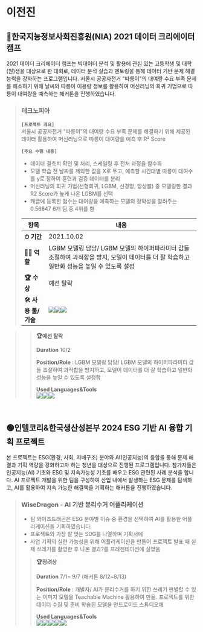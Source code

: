# 이전진


## 🔵한국지능정보사회진흥원(NIA) 2021 데이터 크리에이터 캠프
2021 데이터 크리에이터 캠프는 빅데이터 분석 및 활용에 관심 있는 고등학생 및 대학(원)생을 대상으로 한 대회로, 데이터 분석 실습과 멘토링을 통해 데이터 기반 문제 해결 능력을 강화하는 프로그램입니다. 서울시 공공자전거 "따릉이"의 대여량 수요 부족 문제를 해소하기 위해 날씨와 따릉이 이용량 정보를 활용하여 머신러닝의 회귀 기법으로 따릉이 대여량을 예측하는 해커톤을 진행하였습니다. <br>

> ### 테크노피아
> **`[프로젝트 개요]`** <br>
> 서울시 공공자전거 "따릉이"의 대여량 수요 부족 문제를 해결하기 위해 제공된 데이터 활용하여 머신러닝으로 따릉이 대여량을 예측 후 R² Score
>
> **`[주요 수행 내용]`**
> - 데이터 결측치 확인 및 처리, 스케일링 후 전처 과정을 함수화
> - 모델 학습 전 날짜를 제외한 값을 X로 두고, 예측할 시간대별 따릉이 대여수를 y로 정하여 훈련과 검증 데이터를 분리
> - 머신러닝의 회귀 기법(선형회귀, LGBM, 신경망, 앙상블) 중 모델링한 결과 R2 Score가 높게 나온 LGBM를 선택
> - 캐글에 등록된 점수는 대여량을 예측하는 모델의 정확성을 알려주는 0.56847 6개 팀 중 4위를 함
>
>| 항목             | 내용                                                               |
>| -------------- | ---------------------------------------------------------------- |
>| **⏱ 기간**         | 2021.10.02                                      |
>| **👩‍💻 역할**        | LGBM 모델링 담당/ LGBM 모델의 하이퍼파라미터 값들 조절하여 과적합을 방지, 모델이 데이터를 더 잘 학습하고 일반화 성능을 높일 수 있도록 설정                                         |
>| **🏆 수상**        | 예선 탈락                       |
>| **🛠 사용 툴/기술** | <img src="https://img.shields.io/badge/Python-3776AB?style=for-the-badge&logo=Python&logoColor=white"><img src="https://img.shields.io/badge/googlecolab-F9AB00?style=for-the-badge&logo=googlecolab&logoColor=white"><img src="https://img.shields.io/badge/Kaggle-20BEFF?style=for-the-badge&logo=Kaggle&logoColor=white"> |

>> **🏆예선 탈락**
>> 
>> **Duration** 10/2
>>
>> **Position/Role** : LGBM 모델링 담당/ LGBM 모델의 하이퍼파라미터 값들 조절하여 과적합을 방지하고, 모델이 데이터를 더 잘 학습하고 일반화 성능을 높일 수 있도록 설정함
>>
>> **Used Languages&Tools** <br>
<img src="https://img.shields.io/badge/Python-3776AB?style=for-the-badge&logo=Python&logoColor=white"><img src="https://img.shields.io/badge/googlecolab-F9AB00?style=for-the-badge&logo=googlecolab&logoColor=white"><img src="https://img.shields.io/badge/Kaggle-20BEFF?style=for-the-badge&logo=Kaggle&logoColor=white">
>
<br>

## 🟢인텔코리&한국생산성본부 2024 ESG 기반 AI 융합 기획 프로젝트
본 프로젝트는 ESG(환경, 사회, 지배구조) 분야와 AI(인공지능)의 융합을 통해 문제 해결과 기획 역량을 강화하고자 하는 청년을 대상으로 진행된 프로그램입니다. 참가자들은 인공지능(AI) 기초와 ESG 및 지속가능성 기초를 배우고 ESG 관련된 사례 분석을 합니다. AI 프로젝트 개발을 위한 팀을 구성하여 산업 내에서 발생하는 ESG 문제를 탐색하고, AI를 활용하여 지속 가능한 해결책을 기획하는 해커톤을 진행하였습니다. <br>

> ### WiseDragon - AI 기반 분리수거 어플리케이션
> - 팀 와이즈드래곤은 ESG 분야별 이슈 중 환경을 선택하여 AI를 활용한 어플리케이션을 기획하였습니다. 
> - 프로젝트와 가장 잘 맞는 SDG를 나열하며 기획서에 
> - 사업 기획의 실현 가능성을 위해 어플리케이션을 만들어 프로젝트 발표 때 실제 쓰레기를 촬영한 후 나온 결과?를 프레젠테이션에 실었음 
>
>> **🏆장려상**
>> 
>> **Duration** 7/1~ 9/7 (해커톤 8/12~8/13)
>>
>> **Position/Role** : 개발자/ AI가 분리수거를 하기 위한 쓰레기 판별할 수 있는 이미지 모델을 Teachable Machine 활용하여 만듦.
>>  프로젝트를 위한 데이터 수집 및 준비 학습된 모델을 안드로이드 스튜디오에 
>>
>>
>> **Used Languages&Tools** <br>
<img src="https://img.shields.io/badge/java-007396?style=for-the-badge&logo=OpenJDK&logoColor=white"><img src="https://img.shields.io/badge/Android-3DDC84?style=for-the-badge&logo=Android&logoColor=white"><img src="https://img.shields.io/badge/Jupyter-F37626?style=for-the-badge&logo=Jupyter&logoColor=white"><img src="https://img.shields.io/badge/Figma-F24E1E?style=for-the-badge&logo=Figma&logoColor=white"><img src="https://img.shields.io/badge/Tensorflow-FF6F00?style=for-the-badge&logo=Tensorflow&logoColor=white">




